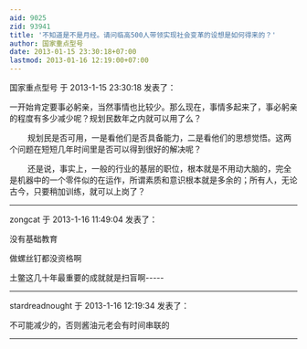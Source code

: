 ```yaml
---
aid: 9025
zid: 93941
title: '不知道是不是月经。请问临高500人带领实现社会变革的设想是如何得来的？'
author: 国家重点型号
date: 2013-01-15 23:30:18+07:00
lastmod: 2013-01-16 12:19:00+07:00
---
```


国家重点型号 于 2013-1-15 23:30:18 发表了：

一开始肯定要事必躬亲，当然事情也比较少。那么现在，事情多起来了，事必躬亲的程度有多少减少呢？规划民数年之内就可以用了么？

        规划民是否可用，一是看他们是否具备能力，二是看他们的思想觉悟。这两个问题在短短几年时间里是否可以得到很好的解决呢？

        还是说，事实上，一般的行业的基层的职位，根本就是不用动大脑的，完全是机器中的一个零件似的在运作，所谓素质和意识根本就是多余的；所有人，无论古今，只要稍加训练，就可以上岗了？

---------

zongcat 于 2013-1-16 11:49:04 发表了：

没有基础教育

做螺丝钉都没资格啊

土鳖这几十年最重要的成就就是扫盲啊-----

---------

stardreadnought 于 2013-1-16 12:19:34 发表了：

不可能减少的，否则酱油元老会有时间串联的

---------

